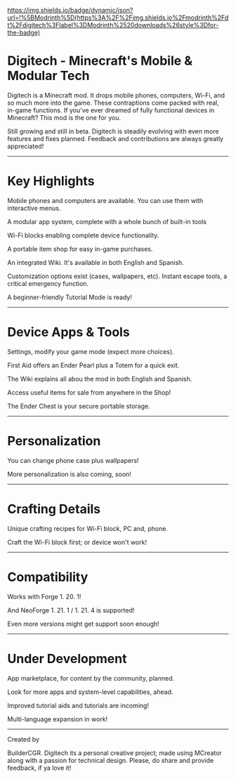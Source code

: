 https://img.shields.io/badge/dynamic/json?url=!%5BModrinth%5D(https%3A%2F%2Fimg.shields.io%2Fmodrinth%2Fdt%2Fdigitech%3Flabel%3DModrinth%2520downloads%26style%3Dfor-the-badge)

# Digitech - Minecraft's Mobile & Modular Tech

Digitech is a Minecraft mod. It drops mobile phones, computers, Wi-Fi, and so much more into the game. These contraptions come packed with real, in-game functions.
If you've ever dreamed of fully functional devices in Minecraft? This mod is the one for you.

Still growing and still in beta. Digitech is steadily evolving with even more features and fixes planned. Feedback and contributions are always greatly appreciated!

---

# Key Highlights

Mobile phones and computers are available. You can use them with interactive menus.

A modular app system, complete with a whole bunch of built-in tools

Wi-Fi blocks enabling complete device functionality.

A portable item shop for easy in-game purchases.

An integrated Wiki. It's available in both English and Spanish.

Customization options exist (cases, wallpapers, etc).
Instant escape tools, a critical emergency function.

A beginner-friendly Tutorial Mode is ready!

---

# Device Apps & Tools

Settings, modify your game mode (expect more choices).

First Aid offers an Ender Pearl plus a Totem for a quick exit.

The Wiki explains all abou the mod in both English and Spanish.

Access useful items for sale from anywhere in the Shop!

The Ender Chest is your secure portable storage.

---

# Personalization

You can change phone case plus wallpapers!

More personalization is also coming, soon!

---

# Crafting Details

Unique crafting recipes for Wi-Fi block, PC and, phone.

Craft the Wi-Fi block first; or device won't work!

---

# Compatibility

Works with Forge 1. 20. 1!

And NeoForge 1. 21. 1 / 1. 21. 4 is supported!

Even more versions might get support soon enough!

---

# Under Development

App marketplace, for content by the community, planned.

Look for more apps and system-level capabilities, ahead.

Improved tutorial aids and tutorials are incoming!

Multi-language expansion in work!

---

Created by

BuilderCGR.
Digitech its a personal creative project; made using MCreator along with a passion for technical design.
Please, do share and provide feedback, if ya love it!
